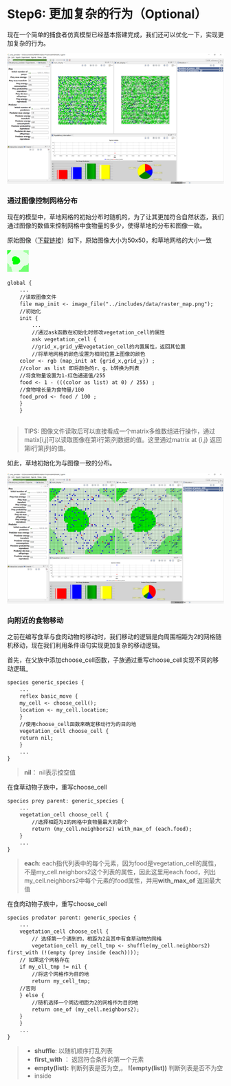 # Step6: 更加复杂的行为（Optional）

现在一个简单的捕食者仿真模型已经基本搭建完成，我们还可以优化一下，实现更加复杂的行为。

![4.6.1 &#x6355;&#x98DF;&#x8005;&#x4EFF;&#x771F;&#x6A21;&#x578B;](../../.gitbook/assets/image%20%2820%29.png)

### 通过图像控制网格分布

现在的模型中，草地网格的初始分布时随机的，为了让其更加符合自然状态，我们通过图像的数值来控制网格中食物量的多少，使得草地的分布和图像一致。

原始图像（[下载链接](https://gama-platform.github.io/resources/images/tutorials/predator_prey_raster_map.png)）如下，原始图像大小为50x50，和草地网格的大小一致

![4.6.1 &#x8349;&#x5730;&#x5206;&#x5E03;&#x56FE;&#x50CF;](../../.gitbook/assets/image%20%2812%29.png)

```text
global {
	...
	//读取图像文件
	file map_init <- image_file("../includes/data/raster_map.png");
	//初始化
	init {
		...
		//通过ask函数在初始化时修改vegetation_cell的属性
		ask vegetation_cell {
		//grid_x,grid_y是vegetation_cell的内置属性，返回其位置
		//将草地网格的颜色设置为相同位置上图像的颜色
    color <- rgb (map_init at {grid_x,grid_y}) ;
    //color as list 即将颜色的r、g、b转换为列表
    //将食物量设置为1-红色通道值/255
    food <- 1 - (((color as list) at 0) / 255) ;
    //食物增长量为食物量/100
    food_prod <- food / 100 ; 
    }
	}
	
```

> TIPS: 图像文件读取后可以直接看成一个matrix多维数组进行操作，通过matix\[i,j\]可以读取图像在第i行第j列数据的值。这里通过matrix at {i,j} 返回第i行第j列的值。

如此，草地初始化为与图像一致的分布。





![4.6.2 &#x4F18;&#x5316;&#x540E;&#x7684;&#x6355;&#x98DF;&#x8005;&#x4EFF;&#x771F;&#x6A21;&#x578B;](../../.gitbook/assets/image%20%2817%29.png)

### 向附近的食物移动

之前在编写食草与食肉动物的移动时，我们移动的逻辑是向周围相距为2的网格随机移动，现在我们利用条件语句实现更加复杂的移动逻辑。

首先，在父族中添加choose_cell函数，子族通过重写choose\_cell实现不同的移动逻辑_

```text
species generic_species {
    ...
    reflex basic_move {
    my_cell <- choose_cell();
    location <- my_cell.location; 
    } 
    //使用choose_cell函数来确定移动行为的目的地
    vegetation_cell choose_cell {
    return nil;
    }
    ...
}
```

> **nil**： nil表示控空值

在食草动物子族中，重写choose\_cell

```text
species prey parent: generic_species {
    ...  
    vegetation_cell choose_cell {
        //选择相距为2的网格中食物量最大的那个
        return (my_cell.neighbors2) with_max_of (each.food);
    }
    ...
}
```

> **each**: each指代列表中的每个元素，因为food是vegetation\_cell的属性，不是my\_cell.neighbors2这个列表的属性，因此这里用each.food，列出my\_cell.neighbors2中每个元素的food属性，并用**with\_max\_of** 返回最大值

在食肉动物子族中，重写choose\_cell

```text
species predator parent: generic_species {
    ...
    vegetation_cell choose_cell {
        // 选择第一个遇到的，相距为2且其中有食草动物的网格
        vegetation_cell my_cell_tmp <- shuffle(my_cell.neighbors2) first_with (!(empty (prey inside (each))));
    // 如果这个网格存在
    if my_ell_tmp != nil {
        //将这个网格作为目的地
        return my_cell_tmp;
    //否则
    } else {
        //随机选择一个周边相距为2的网格作为目的地
        return one_of (my_cell.neighbors2);
    } 
    }
    ...
}
```

> * **shuffle**: 以随机顺序打乱列表
> * **first\_with** ： 返回符合条件的第一个元素
> * **empty\(list\):**  判断列表是否为空,。 **!\(empty\(list\)\)** 判断列表是否不为空
> * inside



